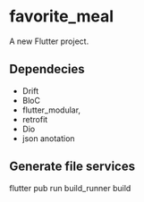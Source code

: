 # favorite_meal

A new Flutter project.

## Dependecies
- Drift
- BloC
- flutter_modular,
- retrofit
- Dio
- json anotation

## Generate file services
flutter pub run build_runner build